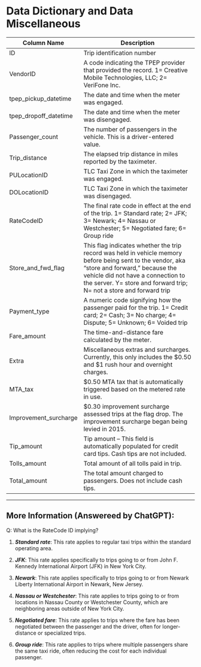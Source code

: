 # Data Dictionary and Data Miscellaneous

| Column Name            | Description                                                                                       |
|------------------------|---------------------------------------------------------------------------------------------------|
| ID                     | Trip identification number                                                                       |
| VendorID               | A code indicating the TPEP provider that provided the record. 1= Creative Mobile Technologies, LLC; 2= VeriFone Inc. |
| tpep_pickup_datetime  | The date and time when the meter was engaged.                                                    |
| tpep_dropoff_datetime | The date and time when the meter was disengaged.                                                 |
| Passenger_count        | The number of passengers in the vehicle. This is a driver-entered value.                          |
| Trip_distance         | The elapsed trip distance in miles reported by the taximeter.                                     |
| PULocationID          | TLC Taxi Zone in which the taximeter was engaged.                                                 |
| DOLocationID          | TLC Taxi Zone in which the taximeter was disengaged.                                              |
| RateCodeID            | The final rate code in effect at the end of the trip. 1= Standard rate; 2= JFK; 3= Newark; 4= Nassau or Westchester; 5= Negotiated fare; 6= Group ride  |
| Store_and_fwd_flag    | This flag indicates whether the trip record was held in vehicle memory before being sent to the vendor, aka “store and forward,” because the vehicle did not have a connection to the server. Y= store and forward trip; N= not a store and forward trip |
| Payment_type           | A numeric code signifying how the passenger paid for the trip. 1= Credit card; 2= Cash; 3= No charge; 4= Dispute; 5= Unknown; 6= Voided trip |
| Fare_amount            | The time-and-distance fare calculated by the meter.                                               |
| Extra                  | Miscellaneous extras and surcharges. Currently, this only includes the $0.50 and $1 rush hour and overnight charges. |
| MTA_tax                | $0.50 MTA tax that is automatically triggered based on the metered rate in use.                 |
| Improvement_surcharge  | $0.30 improvement surcharge assessed trips at the flag drop. The improvement surcharge began being levied in 2015. |
| Tip_amount             | Tip amount – This field is automatically populated for credit card tips. Cash tips are not included. |
| Tolls_amount           | Total amount of all tolls paid in trip.                                                          |
| Total_amount           | The total amount charged to passengers. Does not include cash tips.                               |
---

## More Information (Answereed by ChatGPT):

Q: What is the RateCode ID implying?

1. ___Standard rate___: This rate applies to regular taxi trips within the standard operating area.

2. ___JFK___: This rate applies specifically to trips going to or from John F. Kennedy International Airport (JFK) in New York City.

3. ___Newark___: This rate applies specifically to trips going to or from Newark Liberty International Airport in Newark, New Jersey.

4. ___Nassau or Westchester___: This rate applies to trips going to or from locations in Nassau County or Westchester County, which are neighboring areas outside of New York City.

5. ___Negotiated fare___: This rate applies to trips where the fare has been negotiated between the passenger and the driver, often for longer-distance or specialized trips.

6. ___Group ride___: This rate applies to trips where multiple passengers share the same taxi ride, often reducing the cost for each individual passenger.